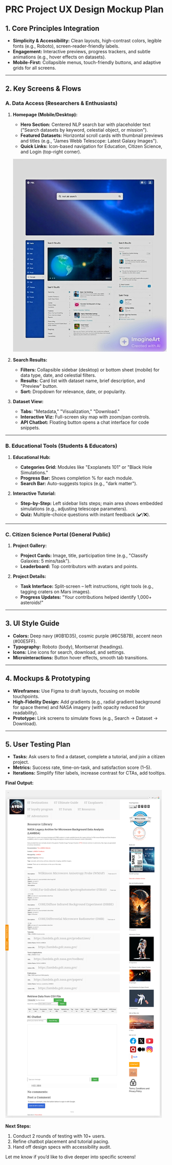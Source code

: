 # PRC Project UX Design Mockup Plan

## 1. Core Principles Integration

*   **Simplicity & Accessibility:** Clean layouts, high-contrast colors, legible fonts (e.g., Roboto), screen-reader-friendly labels.
*   **Engagement:** Interactive previews, progress trackers, and subtle animations (e.g., hover effects on datasets).
*   **Mobile-First:** Collapsible menus, touch-friendly buttons, and adaptive grids for all screens.

---

## 2. Key Screens & Flows

### A. Data Access (Researchers & Enthusiasts)

1.  **Homepage (Mobile/Desktop):**
    *   **Hero Section:** Centered NLP search bar with placeholder text ("Search datasets by keyword, celestial object, or mission").
    *   **Featured Datasets:** Horizontal scroll cards with thumbnail previews and titles (e.g., "James Webb Telescope: Latest Galaxy Images").
    *   **Quick Links:** Icon-based navigation for Education, Citizen Science, and Login (top-right corner).

    ![Homepage Wireframe](https://github.com/aimtyaem/Datasets/blob/fbc46e0b34ec895715b9418b34894f1e4049a072/985614457.jpg)

2.  **Search Results:**
    *   **Filters:** Collapsible sidebar (desktop) or bottom sheet (mobile) for data type, date, and celestial filters.
    *   **Results:** Card list with dataset name, brief description, and "Preview" button.
    *   **Sort:** Dropdown for relevance, date, or popularity.

3.  **Dataset View:**
    *   **Tabs:** "Metadata," "Visualization," "Download."
    *   **Interactive Viz:** Full-screen sky map with zoom/pan controls.
    *   **API Chatbot:** Floating button opens a chat interface for code snippets.

---

### B. Educational Tools (Students & Educators)

1.  **Educational Hub:**
    *   **Categories Grid:** Modules like "Exoplanets 101" or "Black Hole Simulations."
    *   **Progress Bar:** Shows completion % for each module.
    *   **Search Bar:** Auto-suggests topics (e.g., "dark matter").

2.  **Interactive Tutorial:**
    *   **Step-by-Step:** Left sidebar lists steps; main area shows embedded simulations (e.g., adjusting telescope parameters).
    *   **Quiz:** Multiple-choice questions with instant feedback (✔️/❌).

---

### C. Citizen Science Portal (General Public)

1.  **Project Gallery:**
    *   **Project Cards:** Image, title, participation time (e.g., "Classify Galaxies: 5 mins/task").
    *   **Leaderboard:** Top contributors with avatars and points.

2.  **Project Details:**
    *   **Task Interface:** Split-screen – left instructions, right tools (e.g., tagging craters on Mars images).
    *   **Progress Updates:** "Your contributions helped identify 1,000+ asteroids!"

---

## 3. UI Style Guide

*   **Colors:** Deep navy (#0B1D35), cosmic purple (#6C5B7B), accent neon (#00E5FF).
*   **Typography:** Roboto (body), Montserrat (headings).
*   **Icons:** Line icons for search, download, and settings.
*   **Microinteractions:** Button hover effects, smooth tab transitions.

---

## 4. Mockups & Prototyping

*   **Wireframes:** Use Figma to draft layouts, focusing on mobile touchpoints.
*   **High-Fidelity Design:** Add gradients (e.g., radial gradient background for space theme) and NASA imagery (with opacity reduced for readability).
*   **Prototype:** Link screens to simulate flows (e.g., Search → Dataset → Download).

---

## 5. User Testing Plan

*   **Tasks:** Ask users to find a dataset, complete a tutorial, and join a citizen project.
*   **Metrics:** Success rate, time-on-task, and satisfaction score (1–5).
*   **Iterations:** Simplify filter labels, increase contrast for CTAs, add tooltips.

**Final Output:**

![High-Fidelity Mockup Preview](https://github.com/aimtyaem/Datasets/blob/cd48a4686bbd6275db3cd3b61097fc756abad61d/resource-library.jpg)

**Next Steps:**

1.  Conduct 2 rounds of testing with 10+ users.
2.  Refine chatbot placement and tutorial pacing.
3.  Hand off design specs with accessibility audit.

Let me know if you’d like to dive deeper into specific screens! 
